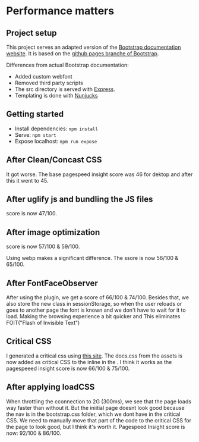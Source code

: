 # Performance matters

## Project setup

This project serves an adapted version of the [Bootstrap documentation website](http://getbootstrap.com/). It is based on the [github pages branche of Bootstrap](https://github.com/twbs/bootstrap/tree/gh-pages). 

Differences from actual Bootstrap documentation:

- Added custom webfont
- Removed third party scripts
- The src directory is served with [Express](https://expressjs.com/).
- Templating is done with [Nunjucks](https://mozilla.github.io/nunjucks/)

## Getting started

- Install dependencies: `npm install`
- Serve: `npm start`
- Expose localhost: `npm run expose`

## After Clean/Concast CSS
It got worse. The base pagespeed insight score was 46 for dektop and after this it went to 45.

## After uglify js and bundling the JS files
score is now 47/100.

## After image optimization
score is now 57/100 & 59/100. 

Using webp makes a significant difference. The ssore is now 56/100 & 65/100.

## After FontFaceObserver

After using the plugin, we get a score of 66/100 & 74/100. Besides that, we also store the new class in sessionStorage, so when the user reloads or goes to another page the font is known and we don't have to wait for it to load. Making the browsing experience a bit quicker and This eliminates FOIT("Flash of Invisible Text")

## Critical CSS
I generated a critical css using [this site](https://jonassebastianohlsson.com/criticalpathcssgenerator/). The docs.css from the assets is now added as critical CSS to the inline in the <head>. I think it works as the pagespeeed insight score is now 66/100 & 75/100.

## After applying loadCSS
When throttling the cconnection to 2G (300ms), we see that the page loads way faster than without it. But the iniitial page doesnt look good because the nav is in the bootstrap.css folder, which we dont have in the critical CSS. We need to manually move that part of the code to the critical CSS for the page to look good, but I think it's worth it. Pagespeed Insight score is now: 92/100 & 86/100.
